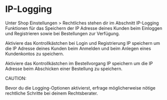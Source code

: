 # IP-Logging 

Unter Shop Einstellungen \> Rechtliches stehen dir im Abschnitt IP-Logging Funktionen für das Speichern der IP Adresse deines Kunden beim Einloggen und Registrieren sowie bei Bestellungen zur Verfügung.

Aktiviere das Kontrollkästchen bei Login und Registrierung IP speichern um die IP Adresse deines Kunden beim Anmelden und beim Anlegen eines Kundenkontos zu speichern.

Aktiviere das Kontrollkästchen im Bestellvorgang IP speichern um die IP Adresse beim Abschicken einer Bestellung zu speichern.

CAUTION:

Bevor du die Logging-Optionen aktivierst, erfrage möglicherweise nötige rechtliche Schritte bei deinem Rechtsberater.



